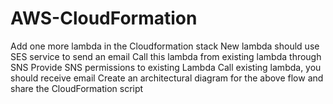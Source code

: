 # AWS-CloudFormation
Add one more lambda in the Cloudformation stack  New lambda should use SES service to send an email  Call this lambda from existing lambda through SNS  Provide SNS permissions to existing Lambda  Call existing lambda, you should receive email  Create an architectural diagram for the above flow and share the CloudFormation script
